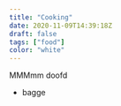 ```yaml
---
title: "Cooking"
date: 2020-11-09T14:39:18Z
draft: false
tags: ["food"]
color: "white"
---
```

MMMmm doofd
- bagge